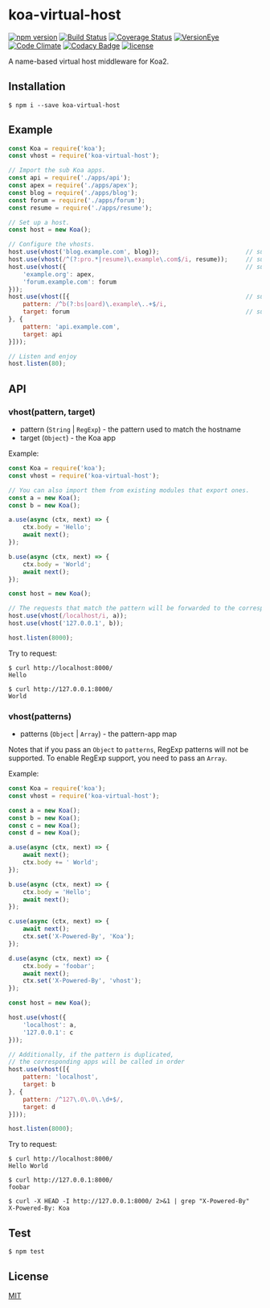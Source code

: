 # koa-virtual-host
[![npm version](https://img.shields.io/npm/v/koa-virtual-host.svg?style=flat)](https://www.npmjs.com/package/koa-virtual-host)
[![Build Status](https://img.shields.io/travis/Equim-chan/koa-virtual-host.svg?style=flat)](https://travis-ci.org/Equim-chan/koa-virtual-host)
[![Coverage Status](https://img.shields.io/coveralls/Equim-chan/koa-virtual-host.svg?style=flat)](https://coveralls.io/github/Equim-chan/koa-virtual-host?branch=master)
[![VersionEye](https://img.shields.io/versioneye/d/user/projects/58deaba3d6c98d004405475e.svg)](https://www.versioneye.com/user/projects/58deaba3d6c98d004405475e)
[![Code Climate](https://img.shields.io/codeclimate/github/Equim-chan/koa-virtual-host/badges/gpa.svg?style=flat)](https://codeclimate.com/github/Equim-chan/koa-virtual-host)
[![Codacy Badge](https://img.shields.io/codacy/grade/9f4a3b6990134a7b9c5fe099dfb41bcd.svg?style=flat)](https://www.codacy.com/app/Equim-chan/koa-virtual-host)
[![license](https://img.shields.io/npm/l/koa-virtual-host.svg?style=flat)](https://github.com/Equim-chan/koa-virtual-host/blob/master/LICENSE)

A name-based virtual host middleware for Koa2.

## Installation
``` shell
$ npm i --save koa-virtual-host
```

## Example
``` javascript
const Koa = require('koa');
const vhost = require('koa-virtual-host');

// Import the sub Koa apps.
const api = require('./apps/api');
const apex = require('./apps/apex');
const blog = require('./apps/blog');
const forum = require('./apps/forum');
const resume = require('./apps/resume');

// Set up a host.
const host = new Koa();

// Configure the vhosts.
host.use(vhost('blog.example.com', blog));                        // support string patterns
host.use(vhost(/^(?:pro.*|resume)\.example\.com$/i, resume));     // support regexp patterns
host.use(vhost({                                                  // support pattern-app mappings as object
    'example.org': apex,
    'forum.example.com': forum
}));
host.use(vhost([{                                                 // support pattern-app mappings as array
    pattern: /^b(?:bs|oard)\.example\..+$/i,
    target: forum                                                 // support many-to-one mappings
}, {
    pattern: 'api.example.com',
    target: api
}]));

// Listen and enjoy
host.listen(80);
```

## API
### vhost(pattern, target)

* pattern (`String` | `RegExp`) - the pattern used to match the hostname
* target (`Object`) - the Koa app

Example:
``` javascript
const Koa = require('koa');
const vhost = require('koa-virtual-host');

// You can also import them from existing modules that export ones.
const a = new Koa();
const b = new Koa();

a.use(async (ctx, next) => {
    ctx.body = 'Hello';
    await next();
});

b.use(async (ctx, next) => {
    ctx.body = 'World';
    await next();
});

const host = new Koa();

// The requests that match the pattern will be forwarded to the corresponding app.
host.use(vhost(/localhost/i, a));
host.use(vhost('127.0.0.1', b));

host.listen(8000);
```

Try to request:
``` shell
$ curl http://localhost:8000/
Hello

$ curl http://127.0.0.1:8000/
World
```

### vhost(patterns)

* patterns (`Object` | `Array`) - the pattern-app map

Notes that if you pass an `Object` to `patterns`, RegExp patterns will not be supported. To enable RegExp support, you need to pass an `Array`.

Example:
``` javascript
const Koa = require('koa');
const vhost = require('koa-virtual-host');

const a = new Koa();
const b = new Koa();
const c = new Koa();
const d = new Koa();

a.use(async (ctx, next) => {
    await next();
    ctx.body += ' World';
});

b.use(async (ctx, next) => {
    ctx.body = 'Hello';
    await next();
});

c.use(async (ctx, next) => {
    await next();
    ctx.set('X-Powered-By', 'Koa');
});

d.use(async (ctx, next) => {
    ctx.body = 'foobar';
    await next();
    ctx.set('X-Powered-By', 'vhost');
});

const host = new Koa();

host.use(vhost({
    'localhost': a,
    '127.0.0.1': c
}));

// Additionally, if the pattern is duplicated,
// the corresponding apps will be called in order
host.use(vhost([{
    pattern: 'localhost',
    target: b
}, {
    pattern: /^127\.0\.0\.\d+$/,
    target: d
}]));

host.listen(8000);
```

Try to request:
``` shell
$ curl http://localhost:8000/
Hello World

$ curl http://127.0.0.1:8000/
foobar

$ curl -X HEAD -I http://127.0.0.1:8000/ 2>&1 | grep "X-Powered-By"
X-Powered-By: Koa
```
## Test
``` shell
$ npm test
```

## License
[MIT](https://github.com/Equim-chan/koa-virtual-host/blob/master/LICENSE)
